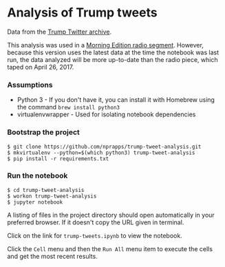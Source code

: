 # Analysis of Trump tweets

Data from the [Trump Twitter archive](http://www.trumptwitterarchive.com/).

This analysis was used in a [Morning Edition radio segment](http://www.npr.org/2017/04/27/525833198/analyzing-trumps-patterns-of-tweeting). However, because this version uses the latest data at the time the notebook was last run, the data analyzed will be more up-to-date than the radio piece, which taped on April 26, 2017.

### Assumptions

* Python 3 - If you don't have it, you can install it with Homebrew using the command `brew install python3`
* virtualenvwrapper - Used for isolating notebook dependencies 

### Bootstrap the project

```
$ git clone https://github.com/nprapps/trump-tweet-analysis.git
$ mkvirtualenv --python=$(which python3) trump-tweet-analysis
$ pip install -r requirements.txt
```

### Run the notebook

```
$ cd trump-tweet-analysis
$ workon trump-tweet-analysis
$ jupyter notebook
```

A listing of files in the project directory should open automatically in your preferred browser. If it doesn't copy the URL given in terminal.

Click on the link for `trump-tweets.ipynb` to view the notebook.  

Click the `Cell` menu and then the `Run All` menu item to execute the cells and get the most recent results.
